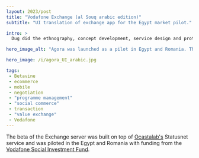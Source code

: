 ```yaml
---
layout: 2023/post
title: "Vodafone Exchange (al Souq arabic edition)"
subtitle: "UI translation of exchange app for the Egypt market pilot."

intro: >
  Dug did the ethnography, concept development, service design and prototyping in partnership with Vodafone R&amp;D teams in London and in Spain.

hero_image_alt: "Agora was launched as a pilot in Egypt and Romania. The Agora UI was translated and the design modified to make localisation quicker. The service allows users to agree the value of given items allowing these to act as a currency for a transaction."

hero_image: /i/agora_UI_arabic.jpg

tags:
 - Betavine
 - ecommerce
 - mobile
 - negotiation
 - "programme management"
 - "social commerce"
 - transaction
 - "value exchange"
 - Vodafone
---
```


 The beta of the Exchange server was built on top of <a href="http://www.ocastalabs.com">Ocastalab's</a> Statusnet service and was piloted in the Egypt and Romania with funding from the [Vodafone Social Investment Fund](https://www.vodafone.com/content/dam/vodcom/sustainability/pdfs/2008-09_vodafonecr.pdf).



